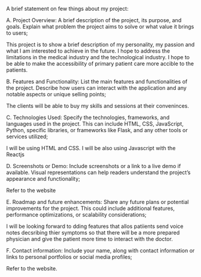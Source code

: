 A brief statement on few things about my project:

A. Project Overview: A brief description of the project, its purpose, and goals. Explain what problem the project aims to solve or what value it brings to users;

This project is to show a brief description of my personality, my passion and what I am interested to achieve in the future. I hope to address the limitations in the medical industry and the technological industry. I hope to be able to make the accessibility of primary patient care more accible to the patients.


B. Features and Functionality: List the main features and functionalities of the project. Describe how users can interact with the application and any notable aspects or unique selling points;

The clients will be able to buy my skills and sessions at their conveninces.


C. Technologies Used: Specify the technologies, frameworks, and languages used in the project. This can include HTML, CSS, JavaScript, Python, specific libraries, or frameworks like Flask, and any other tools or services utilized;

I will be using HTML and CSS. I will be also using Javascript with the Reactjs


D. Screenshots or Demo: Include screenshots or a link to a live demo if available. Visual representations can help readers understand the project’s appearance and functionality;

Refer to the website


E. Roadmap and future enhancements: Share any future plans or potential improvements for the project. This could include additional features, performance optimizations, or scalability considerations;

I will be looking forward to dding features that allos patiients send voice notes decsribing thier symptoms so that there will be a more prepared physician and give the patient more time to interact with the doctor.

F. Contact information: Include your name, along with contact information or links to personal portfolios or social media profiles;

Refer to the website.

